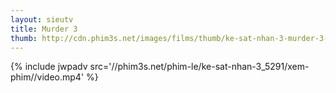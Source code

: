 ```yaml
---
layout: sieutv
title: Murder 3
thumb: http://cdn.phim3s.net/images/films/thumb/ke-sat-nhan-3-murder-3-2013.jpg
---
```

{% include jwpadv src='//phim3s.net/phim-le/ke-sat-nhan-3_5291/xem-phim//video.mp4' %}